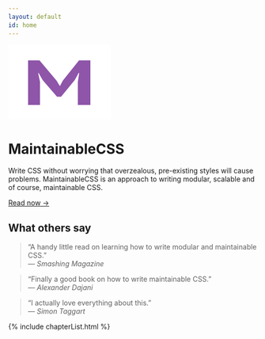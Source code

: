 ```yaml
---
layout: default
id: home
---
```


<div class="hero">
	<div class="hero-inner">
		<img class="hero-logo" src="/assets/img/logo.png" alt="">
		<h1>MaintainableCSS</h1>
		<p>Write CSS without worrying that overzealous, pre-existing styles will cause problems. MaintainableCSS is an approach to writing modular, scalable and of course, maintainable CSS.</p>
		<a class="primaryLinkButton" href="/chapters/introduction/">Read now &rarr;</a>
	</div>
</div>
<div class="recommendations">
	<h2 class="recommendations-title">What others say</h2>
	<div class="recommendations-item">
		<blockquote>
			<p>&ldquo;A handy little read on learning how to write modular and maintainable CSS.&rdquo;
			<br>&mdash; <cite>Smashing Magazine</cite>
			</p>
		</blockquote>
	</div>
	<div class="recommendations-item">
		<blockquote>
			<p>&ldquo;Finally a good book on how to write maintainable CSS.&rdquo;
			<br>&mdash; <cite>Alexander Dajani</cite>
			</p>
		</blockquote>
	</div>
	<div class="recommendations-item">
		<blockquote>
			<p>&ldquo;I actually love everything about this.&rdquo;
			<br>&mdash; <cite>Simon Taggart</cite>
			</p>
		</blockquote>
	</div>
	<!-- <div class="recommendations-item">
		<blockquote>
			<p>&ldquo;Totally agree with this approach to CSS.&rdquo;
			<br>&mdash; <cite>Marcel Reyna</cite>
			</p>
		</blockquote>
	</div> -->
</div>

{% include chapterList.html %}